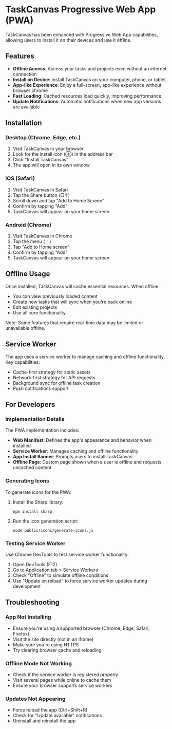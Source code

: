 # TaskCanvas Progressive Web App (PWA)

TaskCanvas has been enhanced with Progressive Web App capabilities, allowing users to install it on their devices and use it offline.

## Features

- **Offline Access**: Access your tasks and projects even without an internet connection
- **Install on Device**: Install TaskCanvas on your computer, phone, or tablet
- **App-like Experience**: Enjoy a full-screen, app-like experience without browser chrome
- **Fast Loading**: Cached resources load quickly, improving performance
- **Update Notifications**: Automatic notifications when new app versions are available

## Installation

### Desktop (Chrome, Edge, etc.)

1. Visit TaskCanvas in your browser
2. Look for the install icon (⊕) in the address bar
3. Click "Install TaskCanvas"
4. The app will open in its own window

### iOS (Safari)

1. Visit TaskCanvas in Safari
2. Tap the Share button (□↑)
3. Scroll down and tap "Add to Home Screen"
4. Confirm by tapping "Add"
5. TaskCanvas will appear on your home screen

### Android (Chrome)

1. Visit TaskCanvas in Chrome
2. Tap the menu (⋮)
3. Tap "Add to Home screen"
4. Confirm by tapping "Add"
5. TaskCanvas will appear on your home screen

## Offline Usage

Once installed, TaskCanvas will cache essential resources. When offline:

- You can view previously loaded content
- Create new tasks that will sync when you're back online
- Edit existing projects
- Use all core functionality

Note: Some features that require real-time data may be limited or unavailable offline.

## Service Worker

The app uses a service worker to manage caching and offline functionality. Key capabilities:

- Cache-first strategy for static assets
- Network-first strategy for API requests
- Background sync for offline task creation
- Push notifications support

## For Developers

### Implementation Details

The PWA implementation includes:

- **Web Manifest**: Defines the app's appearance and behavior when installed
- **Service Worker**: Manages caching and offline functionality
- **App Install Banner**: Prompts users to install TaskCanvas
- **Offline Page**: Custom page shown when a user is offline and requests uncached content

### Generating Icons

To generate icons for the PWA:

1. Install the Sharp library:
   ```
   npm install sharp
   ```

2. Run the icon generation script:
   ```
   node public/icons/generate-icons.js
   ```

### Testing Service Worker

Use Chrome DevTools to test service worker functionality:

1. Open DevTools (F12)
2. Go to Application tab > Service Workers
3. Check "Offline" to simulate offline conditions
4. Use "Update on reload" to force service worker updates during development

## Troubleshooting

### App Not Installing

- Ensure you're using a supported browser (Chrome, Edge, Safari, Firefox)
- Visit the site directly (not in an iframe)
- Make sure you're using HTTPS
- Try clearing browser cache and reloading

### Offline Mode Not Working

- Check if the service worker is registered properly
- Visit several pages while online to cache them
- Ensure your browser supports service workers

### Updates Not Appearing

- Force reload the app (Ctrl+Shift+R)
- Check for "Update available" notifications
- Uninstall and reinstall the app 